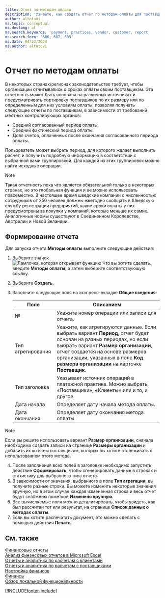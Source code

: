 ```yaml
---
title: Отчет по методам оплаты
description: 'Узнайте, как создать отчет по методам оплаты для поставщиков и клиентов.'
author: altotovi
ms.topic: conceptual
ms.devlang: al
ms.search.keywords: 'payment, practices, vendor, customer, report'
ms.search.form: '686, 687, 689'
ms.date: 04/23/2024
ms.author: altotovi
--- 
```


# <a name="payment-practices-report"></a>Отчет по методам оплаты

В некоторых странах/регионах законодательство требует, чтобы организации отчитывались о сроках оплаты своим поставщикам. Эта отчетность может быть основана на различных источниках и предусматривать сортировку поставщиков по их размеру или по определенным для них условиям оплаты, позволяя получать следующие отчеты по поставщикам, в зависимости от требований местных контролирующих органов:  

- Средний согласованный период оплаты.  
- Средний фактический период оплаты.   
- Доля счетов, оплаченных после окончания согласованного периода оплаты. 

Пользователь может выбрать период, для которого желает выполнить расчет, и получить подробную информацию в соответствии с выбранной вами группировкой. Для каждой из этих группировок можно найти исходные операции. 

> [!NOTE]
> Такая отчетность пока что является обязательной только в некоторых странах, но это глобальная функция и ее можно использовать повсеместно. В настоящее время шведские компании с численностью сотрудников от 250 человек должны ежегодно сообщать в Шведскую службу регистрации предприятий, какие сроки оплаты у них предусмотрены за покупки у компаний, которые меньше их самих. Аналогичные нормы существуют в Соединенном Королевстве, Австралии и Новой Зеландии.  

## <a name="generate-the-report"></a>Формирование отчета

Для запуска отчета **Методы оплаты** выполните следующие действия:

1. Выберите значок ![Лампочка, которая открывает функцию Что вы хотите сделать.](media/ui-search/search_small.png "Что вы хотите сделать"), введите **Методы оплаты**, а затем выберите соответствующую ссылку. 
2. Выберите **Создать**.
3. Заполните следующие поля на экспресс-вкладке **Общие сведения**:

   | Поле | Описанием |
   |---------|-----------------------------------|
   | № | Укажите номер операции или записи для отчета. |
   | Тип агрегирования | Укажите, как агрегируются данные. Если выбрать вариант **Период**, отчет будет основан на разных периодах, но если выбрать вариант **Размер организации**, отчет создается на основе размеров организации, указанных в поле **Код размера организации** на карточке **Поставщик**. |
   | Тип заголовка | Указывает источник операций в платежной практике. Можно выбрать «Поставщики», «Клиенты» или и то, и другое. |
   | Дата начала | Определяет дату начала метода оплаты. |
   | Дата окончания | Определяет дату окончания метода оплаты. |

> [!NOTE]
> Если вы решите использовать вариант **Размер организации**, сначала необходимо создать записи на странице **Размеры организации** и добавить их ко всем поставщикам, которых вы хотите отслеживать с использованием этого метода.

4. После заполнения всех полей в заголовке необходимо запустить действие **Сформировать**, чтобы сгенерировать данные в строках и статистику для выбранного типа отчета.
5. В зависимости от значения, выбранного в поле **Тип агрегации**, вы получите разные строки. Вы можете изменить некоторые значения вручную, но в этом случае каждая измененная строка и весь отчет будут снабжены пометкой **Изменено вручную**.
6. Все вычисляемые поля можно детализировать, чтобы увидеть, как был рассчитан тот или результат, на странице **Список данных о методах оплаты**.
7. Если вы хотите распечатать документ, это можно сделать с помощью действия **Печать**.

## <a name="see-also"></a>См. также

[Финансовые отчеты](finance-reports.md)  
[Анализ финансовых отчетов в Microsoft Excel](finance-analyze-excel.md)  
[Отчеты и аналитика по расчетам с клиентами](receivables-reports.md)  
[Отчеты и аналитика по расчетам с поставщиками](payables-reports.md)  
[Настройка финансов](finance-setup-finance.md)  
[Финансы](finance.md)  
[Обзор локальной функциональности](about-localization.md)  

[!INCLUDE[footer-include](includes/footer-banner.md)]

